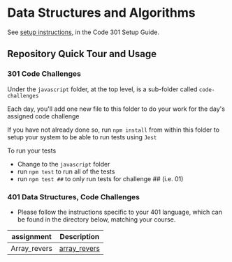 # Data Structures and Algorithms

See [setup instructions](https://codefellows.github.io/setup-guide/code-301/3-code-challenges), in the Code 301 Setup Guide.

## Repository Quick Tour and Usage

### 301 Code Challenges

Under the `javascript` folder, at the top level, is a sub-folder called `code-challenges`

Each day, you'll add one new file to this folder to do your work for the day's assigned code challenge

If you have not already done so, run `npm install` from within this folder to setup your system to be able to run tests using `Jest`

To run your tests

- Change to the `javascript` folder
- run `npm test` to run all of the tests
- run `npm test ##` to only run tests for challenge ## (i.e. 01)

### 401 Data Structures, Code Challenges

- Please follow the instructions specific to your 401 language, which can be found in the directory below, matching your course.

<!-- | Code Challenges | Topic                                                           |
| ------------- | ----------------------------------------------------------------- |
| array-reverse | [array-reverse](python_codeChallenges-401/array-reverse/README.md)|
| Content Cell  | Content Cell                                                      |
| Content Cell  | Content Cell                                                      |
| Content Cell  | Content Cell                                                      | -->


| assignment      | Description                                                      |
| -------------   | ---------------------------------------------------------------- |
|Array_revers     |[array_revers](python_codeChallenges-401/array-reverse/README.md) |
